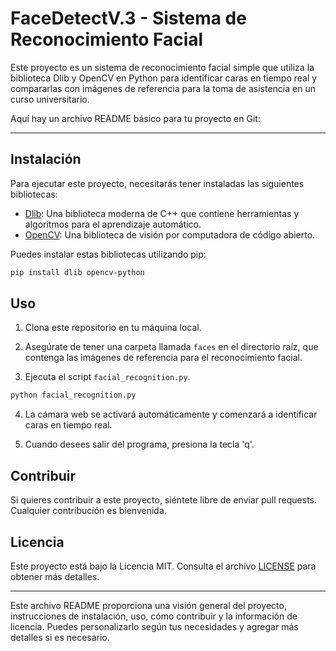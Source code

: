 # FaceDetectV.3 - Sistema de Reconocimiento Facial

Este proyecto es un sistema de reconocimiento facial simple que utiliza la biblioteca Dlib y OpenCV en Python para identificar caras en tiempo real y compararlas con imágenes de referencia para la toma de asistencia en un curso universitario.

Aquí hay un archivo README básico para tu proyecto en Git:

---

## Instalación

Para ejecutar este proyecto, necesitarás tener instaladas las siguientes bibliotecas:

- [Dlib](http://dlib.net/): Una biblioteca moderna de C++ que contiene herramientas y algoritmos para el aprendizaje automático.
- [OpenCV](https://opencv.org/): Una biblioteca de visión por computadora de código abierto.

Puedes instalar estas bibliotecas utilizando pip:

```bash
pip install dlib opencv-python
```

## Uso

1. Clona este repositorio en tu máquina local.

2. Asegúrate de tener una carpeta llamada `faces` en el directorio raíz, que contenga las imágenes de referencia para el reconocimiento facial.

3. Ejecuta el script `facial_recognition.py`.

```bash
python facial_recognition.py
```

4. La cámara web se activará automáticamente y comenzará a identificar caras en tiempo real.

5. Cuando desees salir del programa, presiona la tecla 'q'.

## Contribuir

Si quieres contribuir a este proyecto, siéntete libre de enviar pull requests. Cualquier contribución es bienvenida.

## Licencia

Este proyecto está bajo la Licencia MIT. Consulta el archivo [LICENSE](LICENSE) para obtener más detalles.

--- 

Este archivo README proporciona una visión general del proyecto, instrucciones de instalación, uso, cómo contribuir y la información de licencia. Puedes personalizarlo según tus necesidades y agregar más detalles si es necesario.
